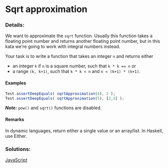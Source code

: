 # Sqrt approximation

### Details:

We want to approximate the `sqrt` function. Usually this function takes a floating point number and returns another floating point number, but in this kata we're going to work with integral numbers instead.

Your task is to write a function that takes an integer `n` and returns either

- an integer `k` if `n` is a square number, such that `k * k == n` or
- a range `(k, k+1)`, such that `k * k < n` and `n < (k+1) * (k+1)`.

#### Examples

```JavaScript
Test.assertDeepEquals( sqrtApproximation(4), 2 );
Test.assertDeepEquals( sqrtApproximation(5), [2,3] );
```

**_Note:_** `pow()` and `sqrt()` functions are disabled.

#### Remarks

In dynamic languages, return either a single value or an array/list. In Haskell, use Either.

### Solutions:

[JavaScript](https://github.com/CrappyCodeMaker/CODEWARS/blob/main/5%20kyu/Gap%20in%20Primes/Solutions/JS.js)
